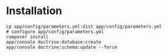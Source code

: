 Installation
============

```
cp app/config/parameters.yml-dist app/config/parameters.yml
# configure app/config/parameters.yml
composer install
app/console doctrine:database:create
app/console doctrine:schema:update --force
```
